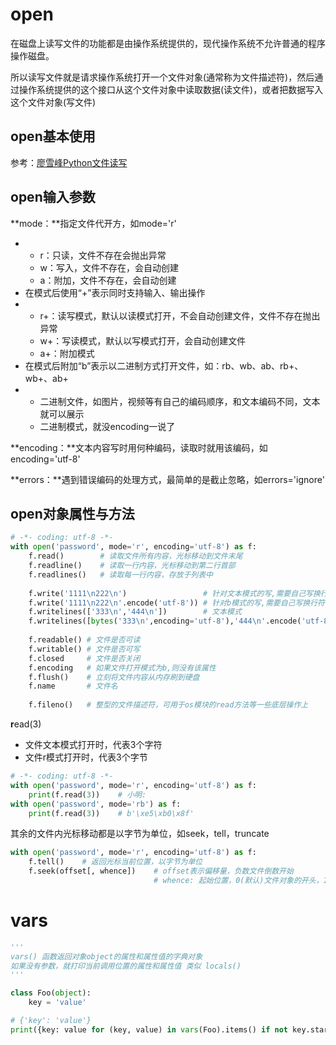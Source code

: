 # open

在磁盘上读写文件的功能都是由操作系统提供的，现代操作系统不允许普通的程序操作磁盘。

所以读写文件就是请求操作系统打开一个文件对象\(通常称为文件描述符\)，然后通过操作系统提供的这个接口从这个文件对象中读取数据\(读文件\)，或者把数据写入这个文件对象\(写文件\)

## open基本使用

参考：[廖雪峰Python文件读写](https://www.liaoxuefeng.com/wiki/1016959663602400/1017607179232640)

## open输入参数

**mode：**指定文件代开方，如mode='r'

* * r：只读，文件不存在会抛出异常
  * w：写入，文件不存在，会自动创建
  * a：附加，文件不存在，会自动创建
* 在模式后使用“+”表示同时支持输入、输出操作
* * r+：读写模式，默认以读模式打开，不会自动创建文件，文件不存在抛出异常
  * w+：写读模式，默认以写模式打开，会自动创建文件
  * a+：附加模式
* 在模式后附加“b”表示以二进制方式打开文件，如：rb、wb、ab、rb+、wb+、ab+
* * 二进制文件，如图片，视频等有自己的编码顺序，和文本编码不同，文本就可以展示
  * 二进制模式，就没encoding一说了

**encoding：**文本内容写时用何种编码，读取时就用该编码，如encoding='utf-8'

**errors：**遇到错误编码的处理方式，最简单的是截止忽略，如errors='ignore'

## open对象属性与方法

```python
# -*- coding: utf-8 -*-
with open('password', mode='r', encoding='utf-8') as f:
    f.read()        # 读取文件所有内容，光标移动到文件末尾
    f.readline()    # 读取一行内容，光标移动到第二行首部
    f.readlines()   # 读取每一行内容，存放于列表中
    
    f.write('1111\n222\n')                 # 针对文本模式的写,需要自己写换行符 
    f.write('1111\n222\n'.encode('utf-8')) # 针对b模式的写,需要自己写换行符 
    f.writelines(['333\n','444\n'])        # 文本模式 
    f.writelines([bytes('333\n',encoding='utf-8'),'444\n'.encode('utf-8')]) # b模式
    
    f.readable() # 文件是否可读
    f.writable() # 文件是否可写
    f.closed     # 文件是否关闭
    f.encoding   # 如果文件打开模式为b,则没有该属性
    f.flush()    # 立刻将文件内容从内存刷到硬盘
    f.name       # 文件名
    
    f.fileno()   # 整型的文件描述符，可用于os模块的read方法等一些底层操作上
```

**r**ead\(3\)

* 文件文本模式打开时，代表3个字符
* 文件r模式打开时，代表3个字节

```python
# -*- coding: utf-8 -*-
with open('password', mode='r', encoding='utf-8') as f:
    print(f.read(3))    # 小明:
with open('password', mode='rb') as f:
    print(f.read(3))    # b'\xe5\xb0\x8f'
```

其余的文件内光标移动都是以字节为单位，如seek，tell，truncate

```python
with open('password', mode='r', encoding='utf-8') as f:
    f.tell()    # 返回光标当前位置，以字节为单位
    f.seek(offset[, whence])    # offset表示偏移量，负数文件倒数开始
                                # whence: 起始位置，0(默认)文件对象的开头，1当前位置，2文件末尾
```


# vars

```python
'''
vars() 函数返回对象object的属性和属性值的字典对象
如果没有参数，就打印当前调用位置的属性和属性值 类似 locals()
'''

class Foo(object):
    key = 'value'

# {'key': 'value'}
print({key: value for (key, value) in vars(Foo).items() if not key.startswith('_')})
```







